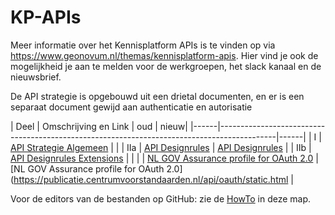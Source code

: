 # KP-APIs

Meer informatie over het Kennisplatform APIs is te vinden op via <https://www.geonovum.nl/themas/kennisplatform-apis>.
Hier vind je ook de mogelijkheid je aan te melden voor de werkgroepen, het slack kanaal en de nieuwsbrief.

De API strategie is opgebouwd uit een drietal documenten, en er is een separaat document gewijd aan
authenticatie en autorisatie  

| Deel | Omschrijving en Link | oud | nieuw|
|------|--------------------------------------------------------------------------------------------|------|
| I    | [API Strategie Algemeen](https://geonovum.github.io/KP-APIs/API-strategie-algemeen/)       |  |
| IIa  | [API Designrules](https://geonovum.github.io/API-Designrules/)                             | [API Designrules](https://logius-standaarden.github.io/API-Design-Rules/)  |
| IIb  | [API Designrules Extensions](https://geonovum.github.io/KP-APIs/API-strategie-extensies/)  |  |
|      | [NL GOV Assurance profile for OAuth 2.0](https://geonovum.github.io/KP-APIs-OAuthNL/)      | [NL GOV Assurance profile for OAuth 2.0](https://publicatie.centrumvoorstandaarden.nl/api/oauth/static.html |

Voor de editors van de bestanden op GitHub: zie de [HowTo](./HowTo.md) in deze map.
